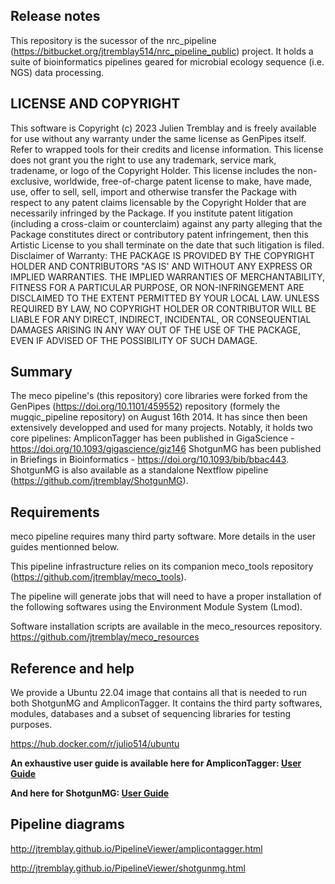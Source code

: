## Release notes
This repository is the sucessor of the nrc_pipeline (https://bitbucket.org/jtremblay514/nrc_pipeline_public) project. It holds a suite of bioinformatics pipelines geared for microbial ecology sequence (i.e. NGS) data processing.


## LICENSE AND COPYRIGHT
This software is Copyright (c) 2023 Julien Tremblay and is freely available for use without any warranty under the same license as GenPipes itself. Refer to wrapped tools for their credits and license information.
This license does not grant you the right to use any trademark, service mark, tradename, or logo of the Copyright Holder.
This license includes the non-exclusive, worldwide, free-of-charge patent license to make, have made, use, offer to sell, sell, import and otherwise transfer the Package with respect to any patent claims licensable by the Copyright Holder that are necessarily infringed by the Package. If you institute patent litigation (including a cross-claim or counterclaim) against any party alleging that the Package constitutes direct or contributory patent infringement, then this Artistic License to you shall terminate on the date that such litigation is filed.
Disclaimer of Warranty: THE PACKAGE IS PROVIDED BY THE COPYRIGHT HOLDER AND CONTRIBUTORS "AS IS' AND WITHOUT ANY EXPRESS OR IMPLIED WARRANTIES. THE IMPLIED WARRANTIES OF MERCHANTABILITY, FITNESS FOR A PARTICULAR PURPOSE, OR NON-INFRINGEMENT ARE DISCLAIMED TO THE EXTENT PERMITTED BY YOUR LOCAL LAW. UNLESS REQUIRED BY LAW, NO COPYRIGHT HOLDER OR CONTRIBUTOR WILL BE LIABLE FOR ANY DIRECT, INDIRECT, INCIDENTAL, OR CONSEQUENTIAL DAMAGES ARISING IN ANY WAY OUT OF THE USE OF THE PACKAGE, EVEN IF ADVISED OF THE POSSIBILITY OF SUCH DAMAGE.

## Summary
The meco pipeline's (this repository) core libraries were forked from the GenPipes (https://doi.org/10.1101/459552) repository (formely the mugqic_pipeline repository) on August 16th 2014. It has since then been extensively developped and used for many projects. Notably, it holds two core pipelines:
  AmpliconTagger has been published in GigaScience - https://doi.org/10.1093/gigascience/giz146
  ShotgunMG has been published in Briefings in Bioinformatics - https://doi.org/10.1093/bib/bbac443. ShotgunMG is also available as a standalone Nextflow pipeline (https://github.com/jtremblay/ShotgunMG).

## Requirements
meco pipeline requires many third party software. More details in the user guides mentionned below.

This pipeline infrastructure relies on its companion meco_tools repository (https://github.com/jtremblay/meco_tools).

The pipeline will generate jobs that will need to have a proper installation of the following softwares using the Environment Module System (Lmod).

Software installation scripts are available in the meco_resources repository.
https://github.com/jtremblay/meco_resources

## Reference and help
We provide a Ubuntu 22.04 image that contains all that is needed to run both ShotgunMG and AmpliconTagger. It contains the third party softwares, modules, databases and a subset of sequencing libraries for testing purposes.

https://hub.docker.com/r/julio514/ubuntu

**An exhaustive user guide is available here for AmpliconTagger: [User Guide](http://jtremblay.github.io/amplicontagger_guide.html)**


**And here for ShotgunMG: [User Guide](http://jtremblay.github.io/shotgunmg_guide.html)**

## Pipeline diagrams
http://jtremblay.github.io/PipelineViewer/amplicontagger.html


http://jtremblay.github.io/PipelineViewer/shotgunmg.html

